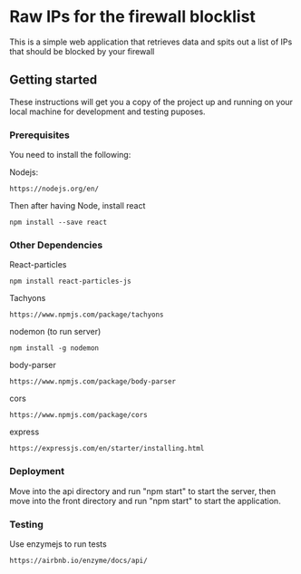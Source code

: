 # Raw IPs for the firewall blocklist

This is a simple web application that retrieves data and spits out a list of IPs that should be blocked by your firewall

## Getting started

These instructions will get you a copy of the project up and running on your local machine for development and testing puposes.

### Prerequisites

You need to install the following:

Nodejs:
```
https://nodejs.org/en/
```

Then after having Node, install react

```
npm install --save react
```

### Other Dependencies

React-particles
```
npm install react-particles-js
```
Tachyons
```
https://www.npmjs.com/package/tachyons
```

nodemon (to run server)
```
npm install -g nodemon
```

body-parser
```
https://www.npmjs.com/package/body-parser
```
cors
```
https://www.npmjs.com/package/cors
```
express
```
https://expressjs.com/en/starter/installing.html
```

### Deployment
Move into the api directory and run "npm start" to start the server, then move into the front directory and run "npm start" to start the application.

### Testing

Use enzymejs to run tests
```
https://airbnb.io/enzyme/docs/api/
```
